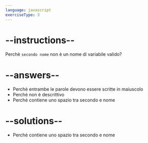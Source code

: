 ```yaml
---
language: javascript
exerciseType: 3
---
```


# --instructions--

Perchè `secondo nome` non è un nome di variabile valido?

# --answers--

- Perchè entrambe le parole devono essere scritte in maiuscolo
- Perchè non è descrittivo
- Perchè contiene uno spazio tra secondo e nome

# --solutions--

- Perchè contiene uno spazio tra secondo e nome
